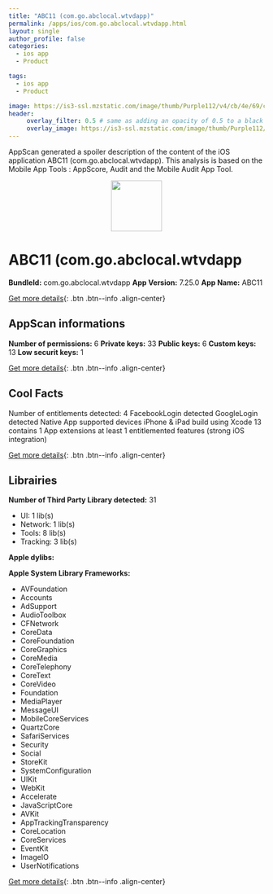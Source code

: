 ```yaml
---
title: "ABC11 (com.go.abclocal.wtvdapp)"
permalink: /apps/ios/com.go.abclocal.wtvdapp.html
layout: single
author_profile: false
categories: 
  - ios app 
  - Product 

tags: 
  - ios app 
  - Product 

image: https://is3-ssl.mzstatic.com/image/thumb/Purple112/v4/cb/4e/69/cb4e69ca-cf4e-b4ea-d428-6d34ce1f4953/AppIcon-1x_U007emarketing-0-6-0-85-220.png/512x512bb.jpg
header: 
     overlay_filter: 0.5 # same as adding an opacity of 0.5 to a black background
     overlay_image: https://is3-ssl.mzstatic.com/image/thumb/Purple112/v4/cb/4e/69/cb4e69ca-cf4e-b4ea-d428-6d34ce1f4953/AppIcon-1x_U007emarketing-0-6-0-85-220.png/512x512bb.jpg
---
```

AppScan generated a spoiler description of the content of the iOS application ABC11 (com.go.abclocal.wtvdapp). This analysis is based on the Mobile App Tools : AppScore, Audit and the Mobile Audit App Tool.

  
  
<div style="text-align: center;"><img src="https://is3-ssl.mzstatic.com/image/thumb/Purple112/v4/cb/4e/69/cb4e69ca-cf4e-b4ea-d428-6d34ce1f4953/AppIcon-1x_U007emarketing-0-6-0-85-220.png/512x512bb.jpg" width="100" height="100"></div>  
  
# ABC11 (com.go.abclocal.wtvdapp

**BundleId:** com.go.abclocal.wtvdapp
**App Version:** 7.25.0
**App Name:** ABC11


[Get more details](/pricing.html){: .btn .btn--info .align-center}  
  
## AppScan informations 

**Number of permissions:** 6
**Private keys:** 33
**Public keys:** 6
**Custom keys:** 13
**Low securit keys:** 1
  
[Get more details](/pricing.html){: .btn .btn--info .align-center}

## Cool Facts

Number of entitlements detected: 4
FacebookLogin detected
GoogleLogin detected
Native App
supported devices iPhone & iPad
build using Xcode 13
contains 1 App extensions
at least 1 entitlemented features (strong iOS integration)
  
[Get more details](/pricing.html){: .btn .btn--info .align-center}

## Librairies 
**Number of Third Party Library detected:** 31
- UI: 1 lib(s)
- Network: 1 lib(s)
- Tools: 8 lib(s)
- Tracking: 3 lib(s)

**Apple dylibs:**


**Apple System Library Frameworks:**
- AVFoundation
- Accounts
- AdSupport
- AudioToolbox
- CFNetwork
- CoreData
- CoreFoundation
- CoreGraphics
- CoreMedia
- CoreTelephony
- CoreText
- CoreVideo
- Foundation
- MediaPlayer
- MessageUI
- MobileCoreServices
- QuartzCore
- SafariServices
- Security
- Social
- StoreKit
- SystemConfiguration
- UIKit
- WebKit
- Accelerate
- JavaScriptCore
- AVKit
- AppTrackingTransparency
- CoreLocation
- CoreServices
- EventKit
- ImageIO
- UserNotifications


  
[Get more details](/pricing.html){: .btn .btn--info .align-center}

